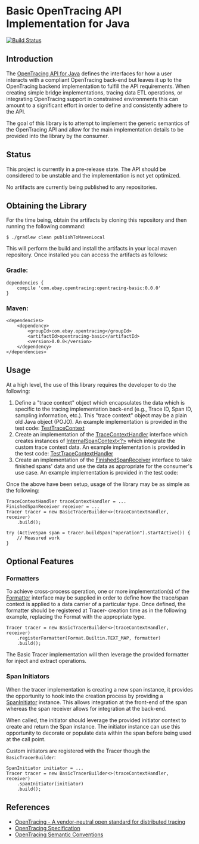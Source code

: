 # Basic OpenTracing API Implementation for Java

[![Build Status](https://travis-ci.org/eBay/opentracing-basic.svg?branch=master)](https://travis-ci.org/eBay/opentracing-basic)

## Introduction

 The [OpenTracing API for Java](https://github.com/opentracing/opentracing-java)
 defines the interfaces for how a user interacts with a compliant
 OpenTracing back-end but leaves it up to the OpenTracing backend
 implementation to fulfill the API requirements. When creating simple
 bridge implementations, tracing data ETL operations, or integrating
 OpenTracing support in constrained environments this can amount to
 a significant effort in order to define and consistently adhere
 to the API.

 The goal of this library is to attempt to implement the generic
 semantics of the OpenTracing API and allow for the main implementation
 details to be provided into the library by the consumer.

## Status

 This project is currently in a pre-release state.  The API should be
 considered to be unstable and the implementation is not yet optimized.

 No artifacts are currently being published to any repositories.

## Obtaining the Library

 For the time being, obtain the artifacts by cloning this repository
 and then running the following command:

```
$ ./gradlew clean publishToMavenLocal

```

 This will perform the build and install the artifacts in your local
 maven repository.  Once installed you can access the artifacts as
 follows:

### Gradle:

```
dependencies {
    compile 'com.ebay.opentracing:opentracing-basic:0.0.0'
}
```

### Maven:

```
<dependencies>
    <dependency>
        <groupId>com.ebay.opentracing</groupId>
        <artifactId>opentracing-basic</artifactId>
        <version>0.0.0</version>
    </dependency>
</dependencies>
```

## Usage

 At a high level, the use of this library requires the developer to
 do the following:

1. Define a "trace context" object which encapsulates the data which
  is specific to the tracing implementation back-end (e.g., Trace ID,
  Span ID, sampling information, etc.).  This "trace context" object
  may be a plain old Java object (POJO).  An example implementation
  is provided in the test code:
  [TestTraceContext](src/test/java/com/ebay/opentracing/basic/TestTraceContext.java)
1. Create an implementation of the
  [TraceContextHandler](src/main/java/com/ebay/opentracing/basic/TraceContextHandler.java)
  interface which creates instances of
  [InternalSpanContext<?>](src/main/java/com/ebay/opentracing/basic/InternalSpanContext.java)
  which integrate the custom trace context data.  An example
  implementation is provided in the test code:
  [TestTraceContextHandler](src/test/java/com/ebay/opentracing/basic/TestTraceContextHandler.java)
1. Create an implementation of the
  [FinishedSpanReceiver](src/main/java/com/ebay/opentracing/basic/FinishedSpanReceiver.java)
  interface to take finished spans' data and use the data as appropriate
  for the consumer's use case.  An example implementation is provided
  in the test code:

 Once the above have been setup, usage of the library may be as simple
 as the following:

```
TraceContextHandler traceContextHandler = ...
FinishedSpanReceiver receiver = ...
Tracer tracer = new BasicTracerBuilder<>(traceContextHandler, receiver)
    .build();

try (ActiveSpan span = tracer.buildSpan("operation").startActive()) {
    // Measured work
}
```

## Optional Features

### Formatters

 To achieve cross-process operation, one or more implementation(s) of the
 [Formatter](src/main/java/com/ebay/opentracing/basic/Formatter.java)
 interface may be supplied in order to define how the trace/span context
 is applied to a data carrier of a particular type.  Once defined, the formatter
 should be registered at Tracer- creation time as in the following
 example, replacing the Format with the appropriate type.

```
Tracer tracer = new BasicTracerBuilder<>(traceContextHandler, receiver)
    .registerFormatter(Format.Builtin.TEXT_MAP, formatter)
    .build();
```

The Basic Tracer implementation will then leverage the provided
formatter for inject and extract operations.

### Span Initiators

 When the tracer implementation is creating a new span instance, it provides
 the opportunity to hook into the creation process by providing a
 [SpanInitiator](src/main/java/com/ebay/opentracing/basic/SpanInitiator.java)
 instance.  This allows integration at the front-end of the span whereas
 the span receiver allows for integration at the back-end.
 
 When called, the initiator should leverage the provided initiator context
 to create and return the Span instance.  The initiator instance can use this
 opportunity to decorate or populate data within the span before being used at
 the call point.
 
 Custom initiators are registered with the Tracer though the `BasicTracerBuilder`: 
 
```
SpanInitiator initiator = ...
Tracer tracer = new BasicTracerBuilder<>(traceContextHandler, receiver)
    .spanInitiator(initiator)
    .build();
```

## References

* [OpenTracing - A vendor-neutral open standard for distributed tracing](http://opentracing.io/)
* [OpenTracing Specification](https://github.com/opentracing/specification)
* [OpenTracing Semantic Conventions](https://github.com/opentracing/specification/blob/master/semantic_conventions.md)

